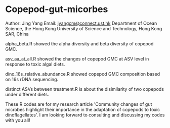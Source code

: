 # Copepod-gut-micorbes

Author: Jing Yang
Email: jyangcm@connect.ust.hk
Department of Ocean Science, the Hong Kong University of Science and Technology, Hong Kong SAR, China

alpha_beta.R showed the alpha diversity and beta diversity of copepod GMC.

asv_aa_at_all.R showed the changes of copepod GMC at ASV level in response to toxic algal diets.

dino_16s_relative_abundance.R showed copepod GMC composition based on 16s rDNA sequencing.

distinct ASVs between treatment.R is about the disimilarity of two copepods under different diets.

These R codes are for my research article 'Community changes of gut microbes highlight their importance in the adaptation of copepods to toxic dinoflagellates'. I am looking forward to consulting and discussing my codes with you all!
